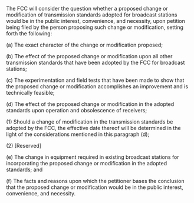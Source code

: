 The FCC will consider the question whether a proposed change or modification of transmission standards adopted for broadcast stations would be in the public interest, convenience, and necessity, upon petition being filed by the person proposing such change or modification, setting forth the following:

(a) The exact character of the change or modification proposed;

(b) The effect of the proposed change or modification upon all other transmission standards that have been adopted by the FCC for broadcast stations;

(c) The experimentation and field tests that have been made to show that the proposed change or modification accomplishes an improvement and is technically feasible;

(d) The effect of the proposed change or modification in the adopted standards upon operation and obsolescence of receivers;

(1) Should a change of modification in the transmission standards be adopted by the FCC, the effective date thereof will be determined in the light of the considerations mentioned in this paragraph (d);

(2) [Reserved]

(e) The change in equipment required in existing broadcast stations for incorporating the proposed change or modification in the adopted standards; and

(f) The facts and reasons upon which the petitioner bases the conclusion that the proposed change or modification would be in the public interest, convenience, and necessity.

